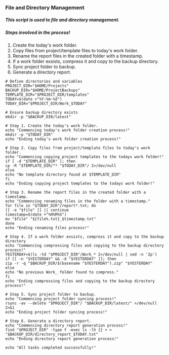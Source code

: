 ### File and Directory Management 

##### This script is used to file and directory management.

##### Steps involved in the process!

1. Create the today's work folder.
2. Copy files from project/template files to today's work folder.
3. Rename the report files in the created folder with a timestamp.
4. If a work folder exsists, compress it and copy to the backup directory.
5. Sync project folder to backup.
6. Generate a directory report.

```
# Define directories and variables
PROJECT_DIR="$HOME/Projects"
BACKUP_DIR="$HOME/ProjectBackups"
TEMPLATE_DIR="$PROJECT_DIR/templates"
TODAY=$(date +"%Y-%m-%d")
TODAY_DIR="$PROJECT_DIR/Work_$TODAY"

# Ensure backup directory exists
mkdir -p "$BACKUP_DIR/latest"

# Step 1. Create the today's work folder.
echo "Commencing today's work folder creation process!"
mkdir -p "$TODAY_DIR"
echo "Ending today's work folder creation process!"

# Step 2. Copy files from project/template files to today's work folder.
echo "Commencing copying project templates to the todays work folder!"
if [ -d "$TEMPLATE_DIR" ]; then
cp -R "$TEMPLATE_DIR/"* "$TODAY_DIR"/ 2>/dev/null
else
echo "No template directory found at $TEMPLATE_DIR"
fi
echo "Ending copying project templates to the todays work folder!"

# Step 3. Rename the report files in the created folder with a timestamp.
echo "Commencing renaming files in the folder with a timestamp."
for file in "$TODAY_DIR"/report*.txt; do
[[ -e "$file" ]] || continue
timestamp=$(date +"%H%M%S")
mv "$file" "${file%.txt}_$timestamp.txt"
done
echo "Ending renaming files process!"

# Step 4. If a work folder exsists, compress it and copy to the backup directory
echo "Commencing compressing files and copying to the backup directory process!"
YESTERDAY=$(ls -td "$PROJECT_DIR"/Work_* 2>/dev/null | sed -n '2p')
if [[ -n "$YESTERDAY" && -d "$YESTERDAY" ]]; then
zip -r -q "$BACKUP_DIR/$(basename "$YESTERDAY").zip" "$YESTERDAY"
else
echo "No previous Work_ folder found to compress."
fi
echo "Ending compressing files and copying to the backup directory process!"

# Step 5. Sync project folder to backup.
echo "Commencing project folder syncing process!"
rsync -av --delete "$PROJECT_DIR"/ "$BACKUP_DIR/latest/" >/dev/null 2>&1
echo "Ending project folder syncing process!"

# Step 6. Generate a directory report.
echo "Commencing directory report generation process!"
find "$PROJECT_DIR" -type f -exec ls -lh {} + > "$BACKUP_DIR/directory_report_$TODAY.txt"
echo "Ending directory report generation process!"

echo "All tasks completed successfully!"
```

